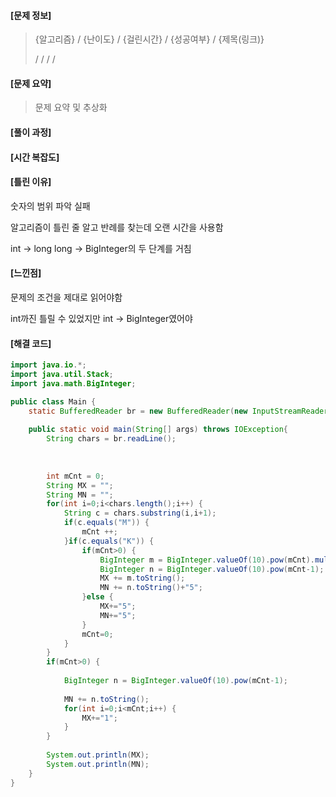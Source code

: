                                                                                                                                                                                                                                                                                                     

#### [문제 정보]
>  {알고리즘} / {난이도} / {걸린시간} / {성공여부} / {제목(링크)}
>
>   / / / / 

#### [문제 요약]

> 문제 요약 및 추상화

#### [풀이 과정]
#### [시간 복잡도]

#### [틀린 이유]

숫자의 범위 파악 실패

알고리즘이 틀린 줄 알고 반례를 찾는데 오랜 시간을 사용함

int -> long
long -> BigInteger의 두 단계를 거침

#### [느낀점]

문제의 조건을 제대로 읽어야함

int까진 틀릴 수 있었지만 int -> BigInteger였어야

#### [해결 코드]
```java
import java.io.*;
import java.util.Stack;
import java.math.BigInteger;

public class Main {
	static BufferedReader br = new BufferedReader(new InputStreamReader(System.in));
	
	public static void main(String[] args) throws IOException{
		String chars = br.readLine();
		
		
		
		int mCnt = 0;
		String MX = "";
		String MN = "";
		for(int i=0;i<chars.length();i++) {
			String c = chars.substring(i,i+1);
			if(c.equals("M")) {
				mCnt ++;
			}if(c.equals("K")) {
				if(mCnt>0) {
					BigInteger m = BigInteger.valueOf(10).pow(mCnt).multiply(BigInteger.valueOf(5));
					BigInteger n = BigInteger.valueOf(10).pow(mCnt-1);
					MX += m.toString();
					MN += n.toString()+"5";
				}else {
					MX+="5";
					MN+="5";
				}
				mCnt=0;
			}
		}
		if(mCnt>0) {
			
			BigInteger n = BigInteger.valueOf(10).pow(mCnt-1);
			
			MN += n.toString();
			for(int i=0;i<mCnt;i++) {
				MX+="1";
			}
		}
		
		System.out.println(MX);
		System.out.println(MN);
	}
}

```